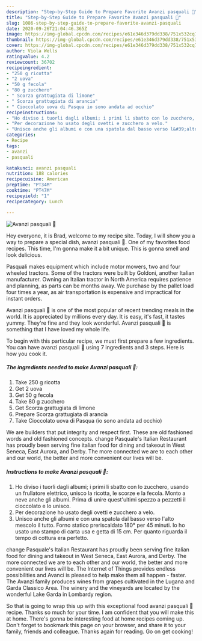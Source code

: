 ```yaml
---
description: "Step-by-Step Guide to Prepare Favorite Avanzi pasquali 🤔"
title: "Step-by-Step Guide to Prepare Favorite Avanzi pasquali 🤔"
slug: 1086-step-by-step-guide-to-prepare-favorite-avanzi-pasquali
date: 2020-09-26T21:04:46.365Z
image: https://img-global.cpcdn.com/recipes/e61e346d379dd338/751x532cq70/avanzi-pasquali-🤔-recipe-main-photo.jpg
thumbnail: https://img-global.cpcdn.com/recipes/e61e346d379dd338/751x532cq70/avanzi-pasquali-🤔-recipe-main-photo.jpg
cover: https://img-global.cpcdn.com/recipes/e61e346d379dd338/751x532cq70/avanzi-pasquali-🤔-recipe-main-photo.jpg
author: Viola Wells
ratingvalue: 4.2
reviewcount: 36702
recipeingredient:
- "250 g ricotta"
- "2 uova"
- "50 g fecola"
- "80 g zucchero"
- " Scorza grattugiata di limone"
- " Scorza grattugiata di arancia"
- " Cioccolato uova di Pasqua io sono andata ad occhio"
recipeinstructions:
- "Ho diviso i tuorli dagli albumi; i primi li sbatto con lo zucchero, usando un frullatore elettrico, unisco la ricotta, le scorze e la fecola. Monto a neve anche gli albumi. Prima di unire quest&#39;ultimi spezzo a pezzetti il cioccolato e lo unisco."
- "Per decorazione ho usato degli ovetti e zucchero a velo."
- "Unisco anche gli albumi e con una spatola dal basso verso l&#39;alto mescolo il tutto. Forno statico preriscaldato 180° per 45 minuti. Io ho usato uno stampo di carta usa e getta di 15 cm. Per quanto riguarda il tempo di cottura era perfetto."
categories:
- Recipe
tags:
- avanzi
- pasquali

katakunci: avanzi pasquali 
nutrition: 188 calories
recipecuisine: American
preptime: "PT34M"
cooktime: "PT47M"
recipeyield: "1"
recipecategory: Lunch

---
```



![Avanzi pasquali 🤔](https://img-global.cpcdn.com/recipes/e61e346d379dd338/751x532cq70/avanzi-pasquali-🤔-recipe-main-photo.jpg)

Hey everyone, it is Brad, welcome to my recipe site. Today, I will show you a way to prepare a special dish, avanzi pasquali 🤔. One of my favorites food recipes. This time, I'm gonna make it a bit unique. This is gonna smell and look delicious.

Pasquali makes equipment which include motor mowers, two and four wheeled tractors. Some of the tractors were built by Goldoni, another Italian manufacturer. Owning an Italian tractor in North America requires patience and planning, as parts can be months away. We purchase by the pallet load four times a year, as air transportation is expensive and impractical for instant orders.

Avanzi pasquali 🤔 is one of the most popular of recent trending meals in the world. It is appreciated by millions every day. It is easy, it's fast, it tastes yummy. They're fine and they look wonderful. Avanzi pasquali 🤔 is something that I have loved my whole life.


To begin with this particular recipe, we must first prepare a few ingredients. You can have avanzi pasquali 🤔 using 7 ingredients and 3 steps. Here is how you cook it.

<!--inarticleads1-->

##### The ingredients needed to make Avanzi pasquali 🤔:

1. Take 250 g ricotta
1. Get 2 uova
1. Get 50 g fecola
1. Take 80 g zucchero
1. Get  Scorza grattugiata di limone
1. Prepare  Scorza grattugiata di arancia
1. Take  Cioccolato uova di Pasqua (io sono andata ad occhio)


We are builders that put integrity and respect first. These are old fashioned words and old fashioned concepts. change Pasquale&#39;s Italian Restaurant has proudly been serving fine italian food for dining and takeout in West Seneca, East Aurora, and Derby. The more connected we are to each other and our world, the better and more convenient our lives will be. 

<!--inarticleads2-->

##### Instructions to make Avanzi pasquali 🤔:

1. Ho diviso i tuorli dagli albumi; i primi li sbatto con lo zucchero, usando un frullatore elettrico, unisco la ricotta, le scorze e la fecola. Monto a neve anche gli albumi. Prima di unire quest&#39;ultimi spezzo a pezzetti il cioccolato e lo unisco.
1. Per decorazione ho usato degli ovetti e zucchero a velo.
1. Unisco anche gli albumi e con una spatola dal basso verso l&#39;alto mescolo il tutto. Forno statico preriscaldato 180° per 45 minuti. Io ho usato uno stampo di carta usa e getta di 15 cm. Per quanto riguarda il tempo di cottura era perfetto.


change Pasquale&#39;s Italian Restaurant has proudly been serving fine italian food for dining and takeout in West Seneca, East Aurora, and Derby. The more connected we are to each other and our world, the better and more convenient our lives will be. The Internet of Things provides endless possibilities and Avanci is pleased to help make them all happen - faster. The Avanzi family produces wines from grapes cultivated in the Lugana and Garda Classico Area. The winery and the vineyards are located by the wonderful Lake Garda in Lombardy region. 

So that is going to wrap this up with this exceptional food avanzi pasquali 🤔 recipe. Thanks so much for your time. I am confident that you will make this at home. There's gonna be interesting food at home recipes coming up. Don't forget to bookmark this page on your browser, and share it to your family, friends and colleague. Thanks again for reading. Go on get cooking!
